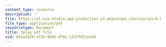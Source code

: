```yaml
---
content_type: resource
description: ''
file: https://ol-ocw-studio-app-production.s3.amazonaws.com/courses/6-858-computer-systems-security-fall-2014/85aa2526a71b4bb5df8cc237f87ce294_q1OF_0ICt9A.pdf
file_type: application/pdf
resourcetype: Document
title: 3play pdf file
uid: 85aa2526-a71b-4bb5-df8c-c237f87ce294
---
```

